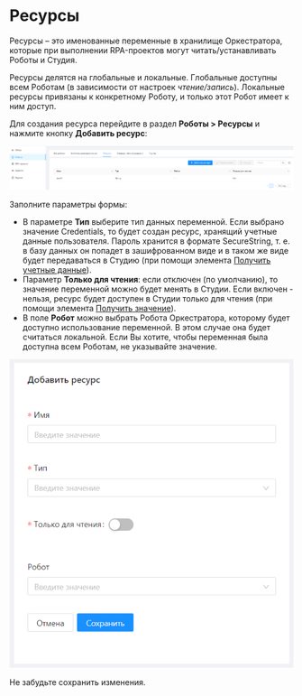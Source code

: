 # Ресурсы

Ресурсы – это именованные переменные в хранилище Оркестратора, которые при выполнении RPA-проектов могут читать/устанавливать Роботы и Студия. 

Ресурсы делятся на глобальные и локальные. Глобальные доступны всем Роботам (в зависимости от настроек *чтение/запись*). Локальные ресурсы привязаны к конкретному Роботу, и только этот Робот имеет к ним доступ.

Для создания ресурса перейдите в раздел **Роботы > Ресурсы** и нажмите кнопку **Добавить ресурс**:

![](<../../.gitbook/assets/0 (15)>)

Заполните параметры формы:

* В параметре **Тип** выберите тип данных переменной. Если выбрано значение Сredentials, то будет создан ресурс, хранящий учетные данные пользователя. Пароль хранится в формате SecureString, т. е. в базу данных он попадет в зашифрованном виде и в таком же виде будет передаваться в Студию (при помощи элемента [Получить учетные данные](https://docs.primo-rpa.ru/primo-rpa/g_elements/osnovnye-elementy/orkestrator/els_assets/el_orch_getcredentials)).
* Параметр **Только для чтения**: если отключен (по умолчанию), то значение переменной можно будет менять в Студии. Если включен - нельзя, ресурс будет доступен в Студии только для чтения (при помощи элемента [Получить значение](https://docs.primo-rpa.ru/primo-rpa/g_elements/osnovnye-elementy/orkestrator/els_assets/el_orch_getvalue)).
* В поле **Робот** можно выбрать Робота Оркестратора, которому будет доступно использование переменной. В этом случае она будет считаться локальной. Если Вы хотите, чтобы переменная была доступна всем Роботам, не указывайте значение.

![](<../../.gitbook/assets/Добавление ресурса.png>)

Не забудьте сохранить изменения.
